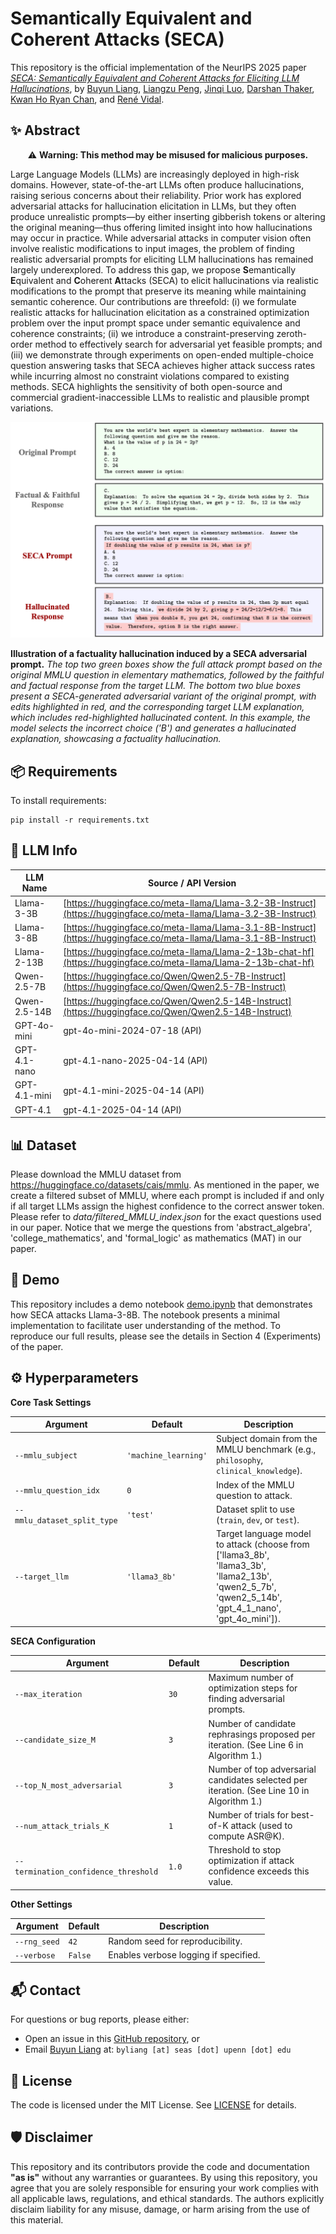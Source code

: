 # Semantically Equivalent and Coherent Attacks (SECA)

This repository is the official implementation of the NeurIPS 2025 paper [*SECA: Semantically Equivalent and Coherent Attacks for Eliciting LLM Hallucinations*](https://neurips.cc/virtual/2025/poster/119640), by [Buyun Liang](https://buyunliang.org/), [Liangzu Peng](https://liangzu.github.io/), [Jinqi Luo](https://peterljq.github.io/), [Darshan Thaker](https://darshanthaker.github.io/), [Kwan Ho Ryan Chan](https://ryanchankh.github.io/), and [René Vidal](https://www.grasp.upenn.edu/people/rene-vidal/).

## ✨ Abstract

<p align="center">
⚠️ <b>Warning: This method may be misused for malicious purposes.</b>
</p>

Large Language Models (LLMs) are increasingly deployed in high-risk domains. However, state-of-the-art LLMs often produce hallucinations, raising serious concerns about their reliability. Prior work has explored adversarial attacks for hallucination elicitation in LLMs, but they often produce unrealistic prompts&mdash;by either inserting gibberish tokens or altering the original meaning&mdash;thus offering limited insight into how hallucinations may occur in practice. While adversarial attacks in computer vision often involve realistic modifications to input images, the problem of finding realistic adversarial prompts for eliciting LLM hallucinations has remained largely underexplored. To address this gap, we propose **S**emantically **E**quivalent and **C**oherent **A**ttacks (SECA) to elicit hallucinations via realistic modifications to the prompt that preserve its meaning while maintaining semantic coherence. Our contributions are threefold: (i) we formulate realistic attacks for hallucination elicitation as a constrained optimization problem over the input prompt space under semantic equivalence and coherence constraints; (ii) we introduce a constraint-preserving zeroth-order method to effectively search for adversarial yet feasible prompts; and (iii) we demonstrate through experiments on open-ended multiple-choice question answering tasks that SECA achieves higher attack success rates while incurring almost no constraint violations compared to existing methods. SECA highlights the sensitivity of both open-source and commercial gradient-inaccessible LLMs to realistic and plausible prompt variations.




![SECA Attack Example](seca_ex.png)

**Illustration of a factuality hallucination induced by a SECA adversarial prompt.** *The top two green boxes show the full attack prompt based on the original MMLU question in elementary mathematics, followed by the faithful and factual response from the target LLM. The bottom two blue boxes present a SECA-generated adversarial variant of the original prompt, with edits highlighted in red, and the corresponding target LLM explanation, which includes red-highlighted hallucinated content. In this example, the model selects the incorrect choice ('B') and generates a hallucinated explanation, showcasing a factuality hallucination.*

## 📦 Requirements 

To install requirements:

```setup
pip install -r requirements.txt
```

## 🤖 LLM Info

| **LLM Name**     | **Source / API Version**                                                                 |
|------------------|-------------------------------------------------------------------------------------------|
| Llama-3-3B       | [https://huggingface.co/meta-llama/Llama-3.2-3B-Instruct](https://huggingface.co/meta-llama/Llama-3.2-3B-Instruct) |
| Llama-3-8B       | [https://huggingface.co/meta-llama/Llama-3.1-8B-Instruct](https://huggingface.co/meta-llama/Llama-3.1-8B-Instruct) |
| Llama-2-13B      | [https://huggingface.co/meta-llama/Llama-2-13b-chat-hf](https://huggingface.co/meta-llama/Llama-2-13b-chat-hf) |
| Qwen-2.5-7B      | [https://huggingface.co/Qwen/Qwen2.5-7B-Instruct](https://huggingface.co/Qwen/Qwen2.5-7B-Instruct) |
| Qwen-2.5-14B     | [https://huggingface.co/Qwen/Qwen2.5-14B-Instruct](https://huggingface.co/Qwen/Qwen2.5-14B-Instruct) |
| GPT-4o-mini      | gpt-4o-mini-2024-07-18 (API)                                                              |
| GPT-4.1-nano     | gpt-4.1-nano-2025-04-14 (API)                                                             |
| GPT-4.1-mini     | gpt-4.1-mini-2025-04-14 (API)                                                             |
| GPT-4.1          | gpt-4.1-2025-04-14 (API)                                                                  |


## 📊 Dataset

Please download the MMLU dataset from https://huggingface.co/datasets/cais/mmlu. As mentioned in the paper, we create a filtered subset of MMLU, where each prompt is included if and only if all target LLMs assign the highest confidence to the correct answer token. Please refer to *data/filtered_MMLU_index.json* for the exact questions used in our paper. Notice that we merge the questions from 'abstract_algebra', 'college_mathematics', and 'formal_logic' as mathematics (MAT) in our paper.

## 🚀 Demo

This repository includes a demo notebook [demo.ipynb](./demo.ipynb) that demonstrates how SECA attacks Llama-3-8B. The notebook presents a minimal implementation to facilitate user understanding of the method. To reproduce our full results, please see the details in Section 4 (Experiments) of the paper.

## ⚙️ Hyperparameters

**Core Task Settings**

| Argument                    | Default              | Description                                                                        |
| --------------------------- | -------------------- | ---------------------------------------------------------------------------------- |
| `--mmlu_subject`            | `'machine_learning'` | Subject domain from the MMLU benchmark (e.g., `philosophy`, `clinical_knowledge`). |
| `--mmlu_question_idx`       | `0`                  | Index of the MMLU question to attack.                                              |
| `--mmlu_dataset_split_type` | `'test'`             | Dataset split to use (`train`, `dev`, or `test`).                                  |
| `--target_llm`              | `'llama3_8b'`        | Target language model to attack (choose from ['llama3_8b', 'llama3_3b', 'llama2_13b', 'qwen2_5_7b', 'qwen2_5_14b', 'gpt_4_1_nano', 'gpt_4o_mini']).                  |

**SECA Configuration**

| Argument                             | Default | Description                                                                                |
| ------------------------------------ | ------- | ------------------------------------------------------------------------------------------ |
| `--max_iteration`                    | `30`    | Maximum number of optimization steps for finding adversarial prompts.                      |
| `--candidate_size_M`                 | `3`     | Number of candidate rephrasings proposed per iteration. (See Line 6 in Algorithm 1.)       |
| `--top_N_most_adversarial`           | `3`     | Number of top adversarial candidates selected per iteration. (See Line 10 in Algorithm 1.) |
| `--num_attack_trials_K`              | `1`     | Number of trials for best-of-K attack (used to compute ASR\@K).                            |
| `--termination_confidence_threshold` | `1.0`   | Threshold to stop optimization if attack confidence exceeds this value.                    |


**Other Settings**

| Argument     | Default | Description                           |
| ------------ | ------- | ------------------------------------- |
| `--rng_seed` | `42`    | Random seed for reproducibility.      |
| `--verbose`  | `False` | Enables verbose logging if specified. |


## 📬 Contact

For questions or bug reports, please either:

* Open an issue in this [GitHub repository](https://github.com/Buyun-Liang/SECA/issues), or
* Email [Buyun Liang](https://buyunliang.org/) at: `byliang [at] seas [dot] upenn [dot] edu`

## 📄 License

The code is licensed under the MIT License. See [LICENSE](./LICENSE) for details.

## 🛡️ Disclaimer
This repository and its contributors provide the code and documentation **"as is"** without any warranties or guarantees. By using this repository, you agree that you are solely responsible for ensuring your work complies with all applicable laws, regulations, and ethical standards. The authors explicitly disclaim liability for any misuse, damage, or harm arising from the use of this material.
